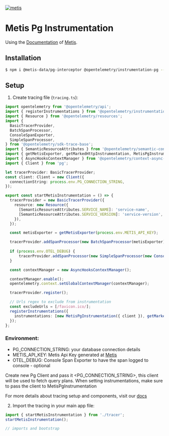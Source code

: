 [![metis](https://static-asserts-public.s3.eu-central-1.amazonaws.com/metis-min-logo.png)](https://www.metisdata.io/)

# Metis Pg Instrumentation

Using the [Documentation](https://docs.metisdata.io/metis/sdk-integration/expressjs-sequelize) of [Metis](https://app.metisdata.io/).

## Installation

```bash
$ npm i @metis-data/pg-interceptor @opentelemetry/instrumentation-pg --save
```

## Setup

1. Create tracing file (`tracing.ts`):

```ts
import opentelemetry from '@opentelemetry/api';
import { registerInstrumentations } from '@opentelemetry/instrumentation';
import { Resource } from '@opentelemetry/resources';
import {
  BasicTracerProvider,
  BatchSpanProcessor,
  ConsoleSpanExporter,
  SimpleSpanProcessor,
} from '@opentelemetry/sdk-trace-base';
import { SemanticResourceAttributes } from '@opentelemetry/semantic-conventions';
import { getMetisExporter, getMarkedHttpInstrumentation, MetisPgInstrumentation } from '@metis-data/pg-interceptor';
import { AsyncHooksContextManager } from '@opentelemetry/context-async-hooks';
import { Client } from 'pg';

let tracerProvider: BasicTracerProvider;
const client: Client = new Client({
  connectionString: process.env.PG_CONNECTION_STRING,
});

export const startMetisInstrumentation = () => {
  tracerProvider = new BasicTracerProvider({
    resource: new Resource({
      [SemanticResourceAttributes.SERVICE_NAME]: 'service-name',
      [SemanticResourceAttributes.SERVICE_VERSION]: 'service-version',
    }),
  });

  const metisExporter = getMetisExporter(process.env.METIS_API_KEY);

  tracerProvider.addSpanProcessor(new BatchSpanProcessor(metisExporter));
  
  if (process.env.OTEL_DEBUG) {
      tracerProvider.addSpanProcessor(new SimpleSpanProcessor(new ConsoleSpanExporter()));
  }

  const contextManager = new AsyncHooksContextManager();

  contextManager.enable();
  opentelemetry.context.setGlobalContextManager(contextManager);

  tracerProvider.register();

  // Urls regex to exclude from instrumentation
  const excludeUrls = [/favicon.ico/];
  registerInstrumentations({
    instrumentations: [new MetisPgInstrumentation({ client }), getMarkedHttpInstrumentation(excludeUrls)],
  });
};
```

### Environment:
- PG_CONNECTION_STRING: your database connection details
- METIS_API_KEY: Metis Api Key generated at [Metis](https://app.metisdata.io/)
- OTEL_DEBUG: Console Span Exporter to have the span logged to console - optional

Create new Pg Client and pass it <PG_CONNECTION_STRING>, this client will be used to fetch query plans.
When setting instrumentations, make sure to pass the client to MetisPgInstrumentation 

For more details about tracing setup and components, visit our [docs](https://docs.metisdata.io/metis/sdk-integration/general) 

2. Import the tracing in your main app file:

```ts
import { startMetisInstrumentation } from './tracer';
startMetisInstrumentation();

// imports and bootstrap
```
